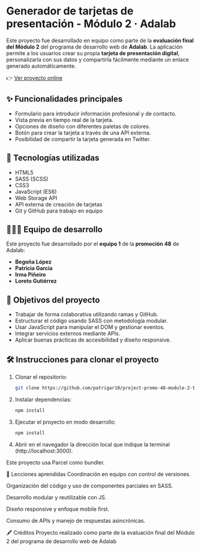 # Generador de tarjetas de presentación - Módulo 2 · Adalab

Este proyecto fue desarrollado en equipo como parte de la **evaluación final del Módulo 2** del programa de desarrollo web de **Adalab**. La aplicación permite a los usuarios crear su propia **tarjeta de presentación digital**, personalizarla con sus datos y compartirla fácilmente mediante un enlace generado automáticamente.

👉 [Ver proyecto online](https://patrigar10.github.io/project-promo-48-module-2-team-1/)

## ✨ Funcionalidades principales

- Formulario para introducir información profesional y de contacto.
- Vista previa en tiempo real de la tarjeta.
- Opciones de diseño con diferentes paletas de colores.
- Botón para crear la tarjeta a través de una API externa.
- Posibilidad de compartir la tarjeta generada en Twitter.

## 🔧 Tecnologías utilizadas

- HTML5
- SASS (SCSS)
- CSS3
- JavaScript (ES6)
- Web Storage API
- API externa de creación de tarjetas
- Git y GitHub para trabajo en equipo

## 🧑‍🤝‍🧑 Equipo de desarrollo

Este proyecto fue desarrollado por el **equipo 1** de la **promoción 48** de Adalab:

- **Begoña López**  
- **Patricia García**  
- **Irma Piñeiro**  
- **Loreto Gutiérrez**


## 🚀 Objetivos del proyecto

- Trabajar de forma colaborativa utilizando ramas y GitHub.
- Estructurar el código usando SASS con metodología modular.
- Usar JavaScript para manipular el DOM y gestionar eventos.
- Integrar servicios externos mediante APIs.
- Aplicar buenas prácticas de accesibilidad y diseño responsive.

## 🛠️ Instrucciones para clonar el proyecto

1. Clonar el repositorio:
   ```bash
   git clone https://github.com/patrigar10/project-promo-48-module-2-team-1.git
2. Instalar dependencias:
   ```bash
   npm install
3. Ejecutar el proyecto en modo desarrollo:
    ```bash
   npm install
4. Abrir en el navegador la dirección local que indique la terminal (http://localhost:3000).

Este proyecto usa Parcel como bundler.

🧠 Lecciones aprendidas
Coordinación en equipo con control de versiones.

Organización del código y uso de componentes parciales en SASS.

Desarrollo modular y reutilizable con JS.

Diseño responsive y enfoque mobile first.

Consumo de APIs y manejo de respuestas asincrónicas.

🖋️ Créditos
Proyecto realizado como parte de la evaluación final del Módulo 2 del programa de desarrollo web de Adalab
 



